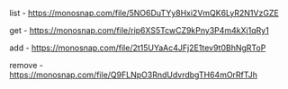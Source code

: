 list - https://monosnap.com/file/5NO6DuTYy8Hxi2VmQK6LyR2N1VzGZE

get - https://monosnap.com/file/rip6XS5TcwCZ9kPny3P4m4kXj1qRy1

add - https://monosnap.com/file/2t15UYaAc4JFj2E1tev9t0BhNgRToP

remove - https://monosnap.com/file/Q9FLNpO3RndUdvrdbgTH64mOrRfTJh
